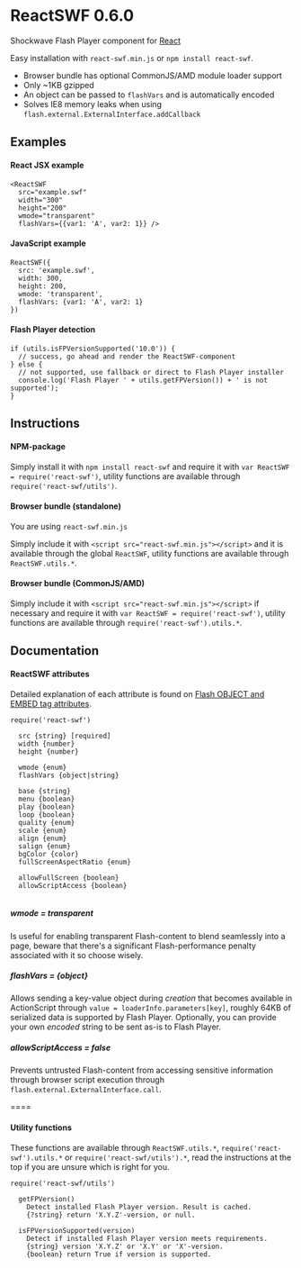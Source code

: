 # ReactSWF 0.6.0

Shockwave Flash Player component for [React](https://github.com/facebook/react)

Easy installation with `react-swf.min.js` or `npm install react-swf`.

* Browser bundle has optional CommonJS/AMD module loader support
* Only ~1KB gzipped
* An object can be passed to `flashVars` and is automatically encoded
* Solves IE8 memory leaks when using `flash.external.ExternalInterface.addCallback`

## Examples

#### React JSX example

```
<ReactSWF
  src="example.swf" 
  width="300"
  height="200"
  wmode="transparent"
  flashVars={{var1: 'A', var2: 1}} />
```

#### JavaScript example

```
ReactSWF({
  src: 'example.swf',
  width: 300,
  height: 200,
  wmode: 'transparent',
  flashVars: {var1: 'A', var2: 1}
})
```

#### Flash Player detection

```
if (utils.isFPVersionSupported('10.0')) {
  // success, go ahead and render the ReactSWF-component
} else {
  // not supported, use fallback or direct to Flash Player installer
  console.log('Flash Player ' + utils.getFPVersion()) + ' is not supported');
}
```

## Instructions

#### NPM-package

Simply install it with `npm install react-swf` and require it with `var ReactSWF = require('react-swf')`, utility functions are available through `require('react-swf/utils')`.

#### Browser bundle (standalone)

You are using `react-swf.min.js`

Simply include it with `<script src="react-swf.min.js"></script>` and it is available through the global `ReactSWF`, utility functions are available through `ReactSWF.utils.*`.

#### Browser bundle (CommonJS/AMD)

Simply include it with `<script src="react-swf.min.js"></script>` if necessary and require it with `var ReactSWF = require('react-swf')`, utility functions are available through `require('react-swf').utils.*`.

## Documentation

#### ReactSWF attributes

Detailed explanation of each attribute is found on [Flash OBJECT and EMBED tag attributes](http://helpx.adobe.com/flash/kb/flash-object-embed-tag-attributes.html).

```
require('react-swf')

  src {string} [required]
  width {number}
  height {number}
  
  wmode {enum}
  flashVars {object|string}
  
  base {string}
  menu {boolean}
  play {boolean}
  loop {boolean}
  quality {enum}
  scale {enum}
  align {enum}
  salign {enum}
  bgColor {color}
  fullScreenAspectRatio {enum}
  
  allowFullScreen {boolean}
  allowScriptAccess {boolean}
    
```

##### wmode = transparent

Is useful for enabling transparent Flash-content to blend seamlessly into a page, beware that there's a significant Flash-performance penalty associated with it so choose wisely.

##### flashVars = {object}

Allows sending a key-value object during *creation* that becomes available in ActionScript through `value = loaderInfo.parameters[key]`, roughly 64KB of serialized data is supported by Flash Player. Optionally, you can provide your own *encoded* string to be sent as-is to Flash Player.

##### allowScriptAccess = false

Prevents untrusted Flash-content from accessing sensitive information through browser script execution through `flash.external.ExternalInterface.call`.

====

#### Utility functions

These functions are available through `ReactSWF.utils.*`, `require('react-swf').utils.*` or `require('react-swf/utils').*`, read the instructions at the top if you are unsure which is right for you.

```
require('react-swf/utils')

  getFPVersion()
    Detect installed Flash Player version. Result is cached.
    {?string} return 'X.Y.Z'-version, or null.
  
  isFPVersionSupported(version)
    Detect if installed Flash Player version meets requirements.
    {string} version 'X.Y.Z' or 'X.Y' or 'X'-version.
    {boolean} return True if version is supported.

```
